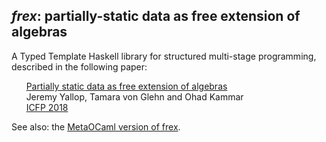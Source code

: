 ## *frex*: partially-static data as free extension of algebras

A Typed Template Haskell library for structured multi-stage programming, described in the following paper:

&nbsp;&nbsp;&nbsp;&nbsp;&nbsp;&nbsp;[Partially static data as free extension of algebras](https://www.cl.cam.ac.uk/~jdy22/papers/partially-static-data-as-free-extension-of-algebras.pdf)<br/>
&nbsp;&nbsp;&nbsp;&nbsp;&nbsp;&nbsp;Jeremy Yallop, Tamara von Glehn and Ohad Kammar<br/>
&nbsp;&nbsp;&nbsp;&nbsp;&nbsp;&nbsp;[ICFP 2018](http://icfp18.sigplan.org/)<br/>

See also: the [MetaOCaml version of frex](https://github.com/yallop/metaocaml-frex).

